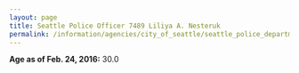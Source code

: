 ```yaml
---
layout: page
title: Seattle Police Officer 7489 Liliya A. Nesteruk
permalink: /information/agencies/city_of_seattle/seattle_police_department/copbook/7489/
---
```


**Age as of Feb. 24, 2016:** 30.0
